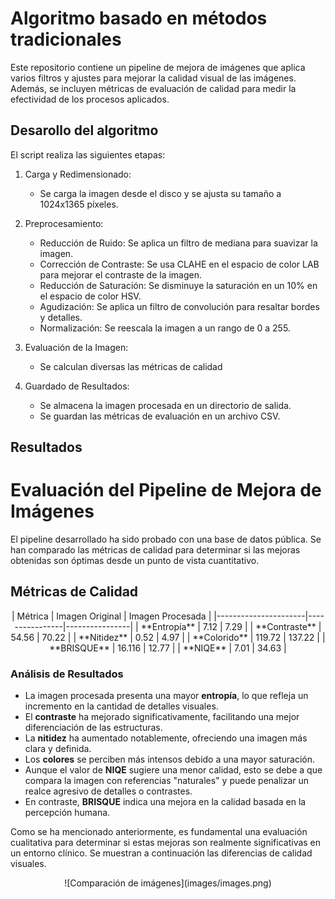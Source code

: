 # Algoritmo basado en métodos tradicionales
Este repositorio contiene un pipeline de mejora de imágenes que aplica varios filtros y ajustes para mejorar la calidad visual de las imágenes. Además, se incluyen métricas de evaluación de calidad para medir la efectividad de los procesos aplicados.

## Desarollo del algoritmo
El script realiza las siguientes etapas:

1. Carga y Redimensionado:

    - Se carga la imagen desde el disco y se ajusta su tamaño a 1024x1365 píxeles.

2. Preprocesamiento:

    - Reducción de Ruido: Se aplica un filtro de mediana para suavizar la imagen.
    - Corrección de Contraste: Se usa CLAHE en el espacio de color LAB para mejorar el contraste de la imagen.
    - Reducción de Saturación: Se disminuye la saturación en un 10% en el espacio de color HSV.
    - Agudización: Se aplica un filtro de convolución para resaltar bordes y detalles.
    - Normalización: Se reescala la imagen a un rango de 0 a 255.

3. Evaluación de la Imagen:

    - Se calculan diversas las métricas de calidad

4. Guardado de Resultados:

    - Se almacena la imagen procesada en un directorio de salida.
    - Se guardan las métricas de evaluación en un archivo CSV.

## Resultados

# Evaluación del Pipeline de Mejora de Imágenes

El pipeline desarrollado ha sido probado con una base de datos pública. Se han comparado las métricas de calidad para determinar si las mejoras obtenidas son óptimas desde un punto de vista cuantitativo.

## Métricas de Calidad
<div align="center">
| Métrica              | Imagen Original | Imagen Procesada |
|----------------------|----------------|----------------|
| **Entropía**        | 7.12           | 7.29           |
| **Contraste**       | 54.56          | 70.22          |
| **Nitidez**         | 0.52           | 4.97           |
| **Colorido**        | 119.72         | 137.22         |
| **BRISQUE**         | 16.116         | 12.77          |
| **NIQE**           | 7.01           | 34.63          |
</div>

### Análisis de Resultados

- La imagen procesada presenta una mayor **entropía**, lo que refleja un incremento en la cantidad de detalles visuales.
- El **contraste** ha mejorado significativamente, facilitando una mejor diferenciación de las estructuras.
- La **nitidez** ha aumentado notablemente, ofreciendo una imagen más clara y definida.
- Los **colores** se perciben más intensos debido a una mayor saturación.
- Aunque el valor de **NIQE** sugiere una menor calidad, esto se debe a que compara la imagen con referencias "naturales" y puede penalizar un realce agresivo de detalles o contrastes.
- En contraste, **BRISQUE** indica una mejora en la calidad basada en la percepción humana.

Como se ha mencionado anteriormente, es fundamental una evaluación cualitativa para determinar si estas mejoras son realmente significativas en un entorno clínico. Se muestran a continuación las diferencias de calidad visuales.
<div align="center">
![Comparación de imágenes](images/images.png)
</div>
